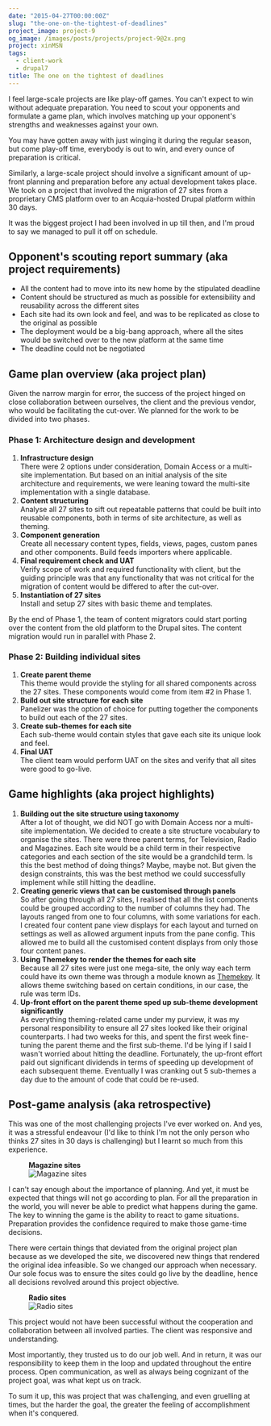 ```yaml
---
date: "2015-04-27T00:00:00Z"
slug: "the-one-on-the-tightest-of-deadlines"
project_image: project-9
og_image: /images/posts/projects/project-9@2x.png
project: xinMSN
tags:
  - client-work
  - drupal7
title: The one on the tightest of deadlines
---
```


I feel large-scale projects are like play-off games. You can't expect to win without adequate preparation. You need to scout your opponents and formulate a game plan, which involves matching up your opponent's strengths and weaknesses against your own.

You may have gotten away with just winging it during the regular season, but come play-off time, everybody is out to win, and every ounce of preparation is critical.

Similarly, a large-scale project should involve a significant amount of up-front planning and preparation before any actual development takes place. We took on a project that involved the migration of 27 sites from a proprietary CMS platform over to an Acquia-hosted Drupal platform within 30 days.

It was the biggest project I had been involved in up till then, and I'm proud to say we managed to pull it off on schedule.

## Opponent's scouting report summary (aka project requirements)

<ul>
    <li class="no-margin">All the content had to move into its new home by the stipulated deadline</li>
    <li class="no-margin">Content should be structured as much as possible for extensibility and reusability across the different sites</li>
    <li class="no-margin">Each site had its own look and feel, and was to be replicated as close to the original as possible</li>
    <li class="no-margin">The deployment would be a big-bang approach, where all the sites would be switched over to the new platform at the same time</li>
    <li>The deadline could not be negotiated</li>
</ul>

## Game plan overview (aka project plan)

Given the narrow margin for error, the success of the project hinged on close collaboration between ourselves, the client and the previous vendor, who would be facilitating the cut-over. We planned for the work to be divided into two phases.

### Phase 1: Architecture design and development

1. **Infrastructure design**  
   There were 2 options under consideration, Domain Access or a multi-site implementation. But based on an initial analysis of the site architecture and requirements, we were leaning toward the multi-site implementation with a single database.
2. **Content structuring**  
   Analyse all 27 sites to sift out repeatable patterns that could be built into reusable components, both in terms of site architecture, as well as theming.
3. **Component generation**  
   Create all necessary content types, fields, views, pages, custom panes and other components. Build feeds importers where applicable.
4. **Final requirement check and UAT**  
   Verify scope of work and required functionality with client, but the guiding principle was that any functionality that was not critical for the migration of content would be differed to after the cut-over.
5. **Instantiation of 27 sites**  
   Install and setup 27 sites with basic theme and templates.

By the end of Phase 1, the team of content migrators could start porting over the content from the old platform to the Drupal sites. The content migration would run in parallel with Phase 2.

### Phase 2: Building individual sites

1. **Create parent theme**  
   This theme would provide the styling for all shared components across the 27 sites. These components would come from item #2 in Phase 1.
2. **Build out site structure for each site**  
   Panelizer was the option of choice for putting together the components to build out each of the 27 sites.
3. **Create sub-themes for each site**  
   Each sub-theme would contain styles that gave each site its unique look and feel.
4. **Final UAT**  
   The client team would perform UAT on the sites and verify that all sites were good to go-live.

## Game highlights (aka project highlights)

1. **Building out the site structure using taxonomy**  
   After a lot of thought, we did NOT go with Domain Access nor a multi-site implementation. We decided to create a site structure vocabulary to organise the sites. There were three parent terms, for Television, Radio and Magazines. Each site would be a child term in their respective categories and each section of the site would be a grandchild term. Is this the best method of doing things? Maybe, maybe not. But given the design constraints, this was the best method we could successfully implement while still hitting the deadline.
2. **Creating generic views that can be customised through panels**  
   So after going through all 27 sites, I realised that all the list components could be grouped according to the number of columns they had. The layouts ranged from one to four columns, with some variations for each. I created four content pane view displays for each layout and turned on settings as well as allowed argument inputs from the pane config. This allowed me to build all the customised content displays from only those four content panes.
3. **Using Themekey to render the themes for each site**  
   Because all 27 sites were just one mega-site, the only way each term could have its own theme was through a module known as [Themekey](https://www.drupal.org/project/themekey). It allows theme switching based on certain conditions, in our case, the rule was term IDs.
4. **Up-front effort on the parent theme sped up sub-theme development significantly**  
   As everything theming-related came under my purview, it was my personal responsibility to ensure all 27 sites looked like their original counterparts. I had two weeks for this, and spent the first week fine-tuning the parent theme and the first sub-theme. I'd be lying if I said I wasn't worried about hitting the deadline. Fortunately, the up-front effort paid out significant dividends in terms of speeding up development of each subsequent theme. Eventually I was cranking out 5 sub-themes a day due to the amount of code that could be re-used.

## Post-game analysis (aka retrospective)

This was one of the most challenging projects I've ever worked on. And yes, it was a stressful endeavour (I'd like to think I'm not the only person who thinks 27 sites in 30 days is challenging) but I learnt so much from this experience.

<figure>
    <figcaption><strong>Magazine sites</strong></figcaption>
    <img alt="Magazine sites" src="/images/posts/xinmsn/magazines.jpg" />
</figure>

I can't say enough about the importance of planning. And yet, it must be expected that things will not go according to plan. For all the preparation in the world, you will never be able to predict what happens during the game. The key to winning the game is the ability to react to game situations. Preparation provides the confidence required to make those game-time decisions.

There were certain things that deviated from the original project plan because as we developed the site, we discovered new things that rendered the original idea infeasible. So we changed our approach when necessary. Our sole focus was to ensure the sites could go live by the deadline, hence all decisions revolved around this project objective.

<figure>
    <figcaption><strong>Radio sites</strong></figcaption>
    <img alt="Radio sites" src="/images/posts/xinmsn/radios.jpg" />
</figure>

This project would not have been successful without the cooperation and collaboration between all involved parties. The client was responsive and understanding.

Most importantly, they trusted us to do our job well. And in return, it was our responsibility to keep them in the loop and updated throughout the entire process. Open communication, as well as always being cognizant of the project goal, was what kept us on track.

To sum it up, this was project that was challenging, and even gruelling at times, but the harder the goal, the greater the feeling of accomplishment when it's conquered.
